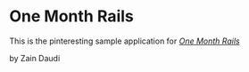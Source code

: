 # One Month Rails

This is the pinteresting sample application for
[*One Month Rails*](http://onemonthrails.com)

by Zain Daudi
